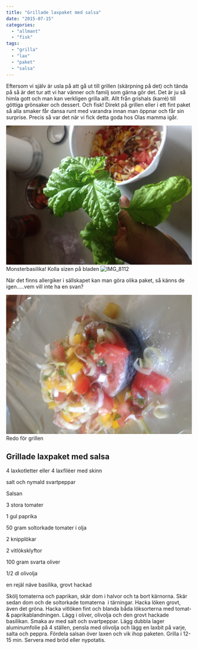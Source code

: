 ```yaml
---
title: "Grillade laxpaket med salsa"
date: "2015-07-15"
categories: 
  - "allmant"
  - "fisk"
tags: 
  - "grilla"
  - "lax"
  - "paket"
  - "salsa"
---
```


Eftersom vi själv är usla på att gå ut till grillen (skärpning på det) och tända på så är det tur att vi har vänner och familj som gärna gör det. Det är ju så himla gott och man kan verkligen grilla allt. Allt från grishals (karré) till göttiga grönsaker och dessert. Och fisk! Direkt på grillen eller i ett fint paket så alla smaker får dansa runt med varandra innan man öppnar och får sin surprise. Precis så var det när vi fick detta goda hos Olas mamma igår.

![IMG_8109](/static/img/IMG_8109-1020x765.jpg)
Monsterbasilika! Kolla sizen på bladen
![IMG_8112](/static/img/IMG_8112-1020x765.jpg)

När det finns allergiker i sällskapet kan man göra olika paket, så känns de igen.....vem vill inte ha en svan?

![IMG_8111](/static/img/IMG_8111-1020x765.jpg)
Redo för grillen

## Grillade laxpaket med salsa

4 laxkotletter eller 4 laxfiléer med skinn

salt och nymald svartpeppar

Salsan

3 stora tomater

1 gul paprika

50 gram soltorkade tomater i olja

2 knipplökar

2 vitlöksklyftor

100 gram svarta oliver

1/2 dl olivolja

en rejäl näve basilika, grovt hackad

Skölj tomaterna och paprikan, skär dom i halvor och ta bort kärnorna. Skär sedan dom och de soltorkade tomaterna  i tärningar. Hacka löken grovt, även det gröna. Hacka vitlöken fint och blanda båda löksorterna med tomat- & paprikablandningen. Lägg i oliver, olivolja och den grovt hackade basilikan. Smaka av med salt och svartpeppar. Lägg dubbla lager aluminumfolie på 4 ställen, pensla med olivolja och lägg en laxbit på varje, salta och peppra. Fördela salsan över laxen och vik ihop paketen. Grilla i 12-15 min. Servera med bröd eller nypotatis.
